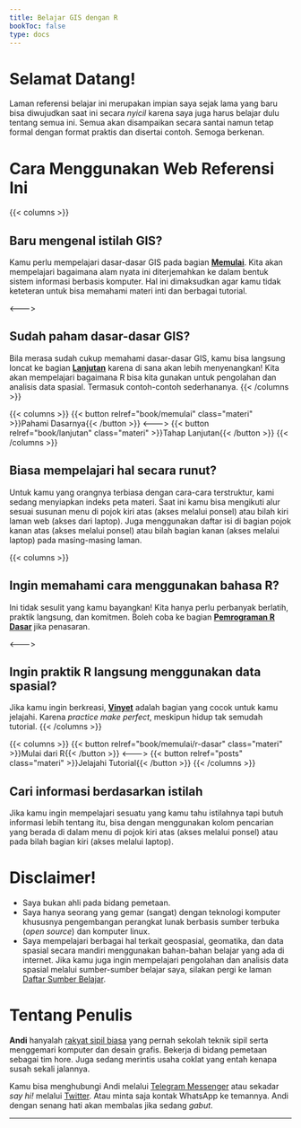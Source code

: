 ```yaml
---
title: Belajar GIS dengan R
bookToc: false
type: docs
---
```


# Selamat Datang!

Laman referensi belajar ini merupakan impian saya sejak lama yang baru bisa diwujudkan saat ini secara _nyicil_ karena saya juga harus belajar dulu tentang semua ini. Semua akan disampaikan secara santai namun tetap formal dengan format praktis dan disertai contoh. Semoga berkenan.

# Cara Menggunakan Web Referensi Ini

{{< columns >}}
## Baru mengenal istilah GIS?

Kamu perlu mempelajari dasar-dasar GIS pada bagian [**Memulai**](book/memulai/). Kita akan mempelajari bagaimana alam nyata ini diterjemahkan ke dalam bentuk sistem informasi berbasis komputer. Hal ini dimaksudkan agar kamu tidak keteteran untuk bisa memahami materi inti dan berbagai tutorial.

<--->

## Sudah paham dasar-dasar GIS?

Bila merasa sudah cukup memahami dasar-dasar GIS, kamu bisa langsung loncat ke bagian [**Lanjutan**](book/lanjutan/) karena di sana akan lebih menyenangkan! Kita akan mempelajari bagaimana R bisa kita gunakan untuk pengolahan dan analisis data spasial. Termasuk contoh-contoh sederhananya.
{{< /columns >}}

{{< columns >}}
{{< button relref="book/memulai" class="materi" >}}Pahami Dasarnya{{< /button >}}
<--->
{{< button relref="book/lanjutan" class="materi" >}}Tahap Lanjutan{{< /button >}}
{{< /columns >}}

## Biasa mempelajari hal secara runut?

Untuk kamu yang orangnya terbiasa dengan cara-cara terstruktur, kami sedang menyiapkan indeks peta materi. Saat ini kamu bisa mengikuti alur sesuai susunan menu di pojok kiri atas (akses melalui ponsel) atau bilah kiri laman web (akses dari laptop). Juga menggunakan daftar isi di bagian pojok kanan atas (akses melalui ponsel) atau bilah bagian kanan (akses melalui laptop) pada masing-masing laman.

{{< columns >}}
## Ingin memahami cara menggunakan bahasa R?

Ini tidak sesulit yang kamu bayangkan! Kita hanya perlu perbanyak berlatih, praktik langsung, dan komitmen. Boleh coba ke bagian [**Pemrograman R Dasar**](book/memulai/r-dasar) jika penasaran.

<--->

## Ingin praktik R langsung menggunakan data spasial?

Jika kamu ingin berkreasi, [**Vinyet**](posts) adalah bagian yang cocok untuk kamu jelajahi. Karena _practice make perfect_, meskipun hidup tak semudah tutorial.
{{< /columns >}}

{{< columns >}}
{{< button relref="book/memulai/r-dasar" class="materi" >}}Mulai dari R{{< /button >}}
<--->
{{< button relref="posts" class="materi" >}}Jelajahi Tutorial{{< /button >}}
{{< /columns >}}

## Cari informasi berdasarkan istilah

Jika kamu ingin mempelajari sesuatu yang kamu tahu istilahnya tapi butuh informasi lebih tentang itu, bisa dengan menggunakan kolom pencarian yang berada di dalam menu di pojok kiri atas (akses melalui ponsel) atau pada bilah bagian kiri (akses melalui laptop).

# Disclaimer!

- Saya bukan ahli pada bidang pemetaan.
- Saya hanya seorang yang gemar (sangat) dengan teknologi komputer khususnya pengembangan perangkat lunak berbasis sumber terbuka (_open source_) dan komputer linux.
- Saya mempelajari berbagai hal terkait geospasial, geomatika, dan data spasial secara mandiri menggunakan bahan-bahan belajar yang ada di internet. Jika kamu juga ingin mempelajari pengolahan dan analisis data spasial melalui sumber-sumber belajar saya, silakan pergi ke laman [Daftar Sumber Belajar](referensi).

# Tentang Penulis

**Andi** hanyalah [rakyat sipil biasa](https://instagram.com/rakyatsipilbiasa) yang pernah sekolah teknik sipil serta menggemari komputer dan desain grafis. Bekerja di bidang pemetaan sebagai tim hore. Juga sedang merintis usaha coklat yang entah kenapa susah sekali jalannya.

Kamu bisa menghubungi Andi melalui [Telegram Messenger](https://t.me/akherlan) atau sekadar _say hi!_ melalui [Twitter](https://twitter.com/terusterang__). Atau minta saja kontak WhatsApp ke temannya. Andi dengan senang hati akan membalas jika sedang _gabut_.

-----